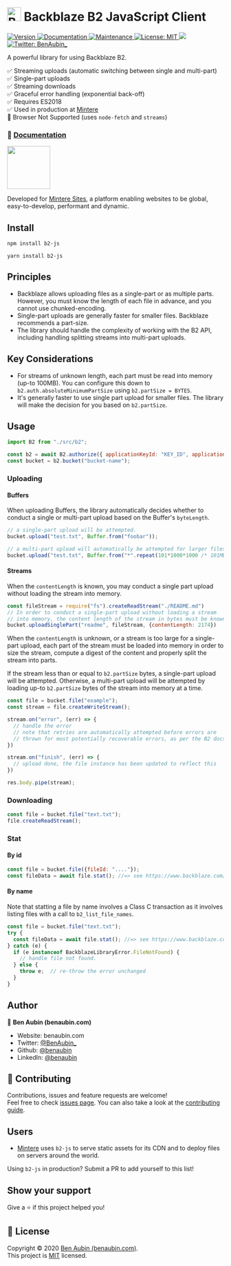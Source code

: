 <h1> <img src="https://www.backblaze.com/blog/wp-content/uploads/2017/12/backblaze_icon_transparent.png" alt="Backblaze logo" width="32"> Backblaze B2 JavaScript Client </h1>

<p>
  <a href="https://www.npmjs.com/package/b2-js" target="_blank">
    <img alt="Version" src="https://img.shields.io/npm/v/b2-js.svg">
  </a>
  <a href="https://github.com/benaubin/b2-js#readme" target="_blank">
    <img alt="Documentation" src="https://img.shields.io/badge/documentation-yes-brightgreen.svg" />
  </a>
  <a href="https://github.com/benaubin/b2-js/graphs/commit-activity" target="_blank">
    <img alt="Maintenance" src="https://img.shields.io/badge/Maintained%3F-yes-green.svg" />
  </a>
  <a href="https://github.com/benaubin/b2-js/blob/master/LICENSE" target="_blank">
    <img alt="License: MIT" src="https://img.shields.io/github/license/benaubin/b2-js" />
  </a>
  <a href="https://codeclimate.com/github/benaubin/b2-js/maintainability">
    <img src="https://api.codeclimate.com/v1/badges/1124a063a4644aae3d3e/maintainability" />
  </a>
  <a href="https://twitter.com/BenAubin_" target="_blank">
    <img alt="Twitter: BenAubin_" src="https://img.shields.io/twitter/follow/BenAubin_.svg?style=social" />
  </a>
</p>

A powerful library for using Backblaze B2.

✅ Streaming uploads (automatic switching between single and multi-part)<br/>
✅ Single-part uploads<br/>
✅ Streaming downloads<br/>
✅ Graceful error handling (exponential back-off)<br/>
✅ Requires ES2018<br/>
✅ Used in production at [Mintere](https://mintere.com)<br/>
🚫 Browser Not Supported (uses `node-fetch` and `streams`)

### 📜 [Documentation](https://b2-js.netlify.app/)


<a href="https://mintere.com">
  <img src="https://app.mintere.com/assets/logo-no-space-cae371bbf448f4dcc2596ff65617601dea1da09e35fd5a217039642a93752517.png" width="100"/>
</a>

Developed for <a href="https://mintere.site">Mintere Sites</a>, a platform enabling 
websites to be global, easy-to-develop, performant and dynamic.

## Install

```sh
npm install b2-js
```

```
yarn install b2-js
```

## Principles

- Backblaze allows uploading files as a single-part or as multiple parts.
  However, you must know the length of each file in advance, and you cannot
  use chunked-encoding.
- Single-part uploads are generally faster for smaller files. Backblaze recommends
  a part-size.
- The library should handle the complexity of working with the B2 API, including
  handling splitting streams into multi-part uploads.

## Key Considerations

- For streams of unknown length, each part must be read into memory (up-to 100MB). 
  You can configure this down to `b2.auth.absoluteMinimumPartSize` using `b2.partSize = BYTES`.
- It's generally faster to use single part upload for smaller files. The library will make
  the decision for you based on `b2.partSize`.

## Usage

```js
import B2 from "./src/b2";

const b2 = await B2.authorize({ applicationKeyId: "KEY_ID", applicationKey: "SECRET_KEY"});
const bucket = b2.bucket("bucket-name");
```

### Uploading

#### Buffers

When uploading Buffers, the library automatically decides whether to conduct a single or multi-part
upload based on the Buffer's `byteLength`.

```js
// a single-part upload will be attempted.
bucket.upload("test.txt", Buffer.from("foobar"));

// a multi-part upload will automatically be attempted for larger files
bucket.upload("test.txt", Buffer.from("*".repeat(101*1000*1000 /* 101MB */)));
```

#### Streams

When the `contentLength` is known, you may conduct a single part upload without
loading the stream into memory.

```js
const fileStream = require("fs").createReadStream("./README.md")
// In order to conduct a single-part upload without loading a stream
// into memory, the content length of the stream in bytes must be known.
bucket.uploadSinglePart("readme", fileStream, {contentLength: 2174}) 
```

When the `contentLength` is unknown, or a stream is too large for a single-part upload,
each part of the stream must be loaded into memory in order to size the stream,
compute a digest of the content and properly split the stream into parts. 

If the stream less than or equal to `b2.partSize` bytes, a single-part upload will
be attempted. Otherwise, a multi-part upload will be attempted by loading up-to 
`b2.partSize` bytes of the stream into memory at a time.

```js
const file = bucket.file("example");
const stream = file.createWriteStream();

stream.on("error", (err) => {
  // handle the error 
  // note that retries are automatically attempted before errors are 
  // thrown for most potentially recoverable errors, as per the B2 docs.
})

stream.on("finish", (err) => {
  // upload done, the file instance has been updated to reflect this
})

res.body.pipe(stream);
```


### Downloading
```js
const file = bucket.file("text.txt");
file.createReadStream();
```

### Stat

#### By id

```js
const file = bucket.file({fileId: "...."});
const fileData = await file.stat(); //=> see https://www.backblaze.com/b2/docs/b2_get_file_info.html
```

#### By name

Note that statting a file by name involves a Class C transaction
as it involves listing files with a call to `b2_list_file_names`.

```js
const file = bucket.file("text.txt");
try {
  const fileData = await file.stat(); //=> see https://www.backblaze.com/b2/docs/b2_get_file_info.html
} catch (e) {
  if (e instanceof BackblazeLibraryError.FileNotFound) {
    // handle file not found.
  } else {
    throw e;  // re-throw the error unchanged
  }
}
```

## Author

👤 **Ben Aubin (benaubin.com)**

* Website: benaubin.com
* Twitter: [@BenAubin\_](https://twitter.com/BenAubin\_)
* Github: [@benaubin](https://github.com/benaubin)
* LinkedIn: [@benaubin](https://linkedin.com/in/benaubin)

## 🤝 Contributing

Contributions, issues and feature requests are welcome!<br />Feel free to check [issues page](https://github.com/benaubin/b2-js/issues). You can also take a look at the [contributing guide](https://github.com/benaubin/b2-js/blob/master/CONTRIBUTING.md).

## Users

- [Mintere](https://mintere.com) uses `b2-js` to serve static assets for its CDN and to deploy files on servers around the world.

Using `b2-js` in production? Submit a PR to add yourself to this list!

## Show your support

Give a ⭐️ if this project helped you!

## 📝 License

Copyright © 2020 [Ben Aubin (benaubin.com)](https://github.com/benaubin).<br />
This project is [MIT](https://github.com/benaubin/b2-js/blob/master/LICENSE) licensed.

